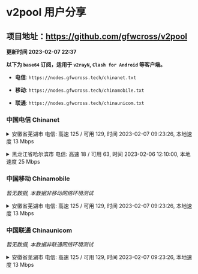 # v2pool 用户分享
## 项目地址：<https://github.com/gfwcross/v2pool>
**更新时间 2023-02-07 22:37**


**以下为 `base64` 订阅，适用于 `v2rayN`, `Clash for Android` 等客户端。**

- **电信**: `https://nodes.gfwcross.tech/chinanet.txt`

- **移动**: `https://nodes.gfwcross.tech/chinamobile.txt`

- **联通**: `https://nodes.gfwcross.tech/chinaunicom.txt`


### 中国电信 Chinanet
<details><summary>安徽省芜湖市 电信: 高速 125 / 可用 129, 时间 2023-02-07 09:23:26, 本地速度 13 Mbps</summary><p>可用节点订阅：https://transfer.sh/x6NoWa/running.txt<br>高速节点订阅：https://transfer.sh/Ho9Juj/good.txt<br>低延迟节点订阅：https://transfer.sh/l1tXbt/low_delay.txt</p></details>
<p></p><details><summary>黑龙江省哈尔滨市 电信: 高速 18 / 可用 63, 时间 2023-02-06 12:10:00, 本地速度 25 Mbps</summary><p>可用节点订阅：Error<br>高速节点订阅：https://transfer.sh/wbQnHg/good.txt<br>低延迟节点订阅：https://transfer.sh/WGTkDY/low_delay.txt</p></details>
<p></p>

### 中国移动 Chinamobile
<i>暂无数据, 本数据非移动网络环境测试</i>
<details><summary>安徽省芜湖市 电信: 高速 125 / 可用 129, 时间 2023-02-07 09:23:26, 本地速度 13 Mbps</summary><p>可用节点订阅：https://transfer.sh/x6NoWa/running.txt<br>高速节点订阅：https://transfer.sh/Ho9Juj/good.txt<br>低延迟节点订阅：https://transfer.sh/l1tXbt/low_delay.txt</p></details>
<p></p>

### 中国联通 Chinaunicom
<i>暂无数据, 本数据非联通网络环境测试</i>
<details><summary>安徽省芜湖市 电信: 高速 125 / 可用 129, 时间 2023-02-07 09:23:26, 本地速度 13 Mbps</summary><p>可用节点订阅：https://transfer.sh/x6NoWa/running.txt<br>高速节点订阅：https://transfer.sh/Ho9Juj/good.txt<br>低延迟节点订阅：https://transfer.sh/l1tXbt/low_delay.txt</p></details>
<p></p>